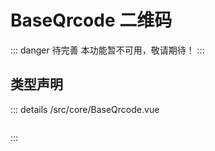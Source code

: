 # BaseQrcode 二维码  <Badge class="title-badge" type="danger" text="wait" />


::: danger 待完善
本功能暂不可用，敬请期待！
:::




## 类型声明
::: details
/src/core/BaseQrcode.vue

``` ts

```

:::  


